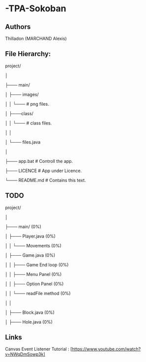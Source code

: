 # -TPA-Sokoban

## Authors

Thilladon (MARCHAND Alexis)

## File Hierarchy:

project/

 │

 ├─── main/

 │     ├─── images/

 │     │    └─── # png files.

 │     ├───class/

 │     │    └─── # class files.

 │     │

 │     └─── files.java

 │

 ├─── app.bat # Controll the app.

 ├─── LICENCE # App under Licence.

 └─── README.md # Contains this text.


## TODO

project/

 │

 ├─── main/					(0%)

 │     ├─── Player.java 		(0%)

 │     │     └─── Movements 		(0%)

 │     ├─── Game.java 			(0%)

 │     │     ├─── Game End loop 	(0%)

 │     │     ├─── Menu Panel 		(0%)

 │     │     ├─── Option Panel 		(0%)

 │     │     └─── readFile method	(0%)

 │     │

 │     ├─── Block.java 			(0%)

 │     ├─── Hole.java 			(0%)
 

## Links

Canvas Event Listener Tutorial : [https://www.youtube.com/watch?v=NWqDmSowp3k]